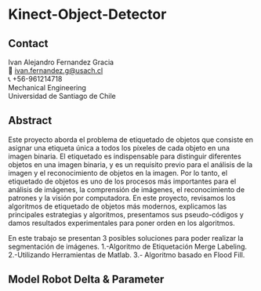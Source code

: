 # Kinect-Object-Detector

<!-- CONTACT -->
<a name="conta"></a>
## Contact
Ivan Alejandro Fernandez Gracia  
:email: ivan.fernandez.g@usach.cl  
:telephone_receiver: +56-961214718  
Mechanical Engineering  
Universidad de Santiago de Chile

<!-- Resumen -->
<a name="abstra"></a>
## Abstract
Este proyecto aborda el problema de etiquetado de objetos que consiste en asignar una etiqueta única a todos los píxeles de cada objeto en una imagen binaria. El etiquetado es indispensable para distinguir diferentes objetos en una imagen binaria, y es un requisito previo para el análisis de la imagen y el reconocimiento de objetos en la imagen. Por lo tanto, el etiquetado de objetos es uno de los procesos más importantes para el análisis de imágenes, la comprensión de imágenes, el reconocimiento de patrones y la visión por computadora. En este proyecto, revisamos los algoritmos de etiquetado de objetos más modernos, explicamos las principales estrategias y algoritmos, presentamos sus pseudo-códigos y damos resultados experimentales para poner orden en los algoritmos.

En este trabajo se presentan 3 posibles soluciones para poder realizar la segmentación de imágenes.
1.-Algoritmo de Etiquetación Merge Labeling.
2.-Utilizando Herramientas de Matlab.
3.- Algoritmo basado en Flood Fill.

<!-- Model Robot delta & Parameter -->
<a name="param"></a>
## Model Robot Delta & Parameter
<p align="center">
  <img align="center" width="75%"  src="https://github.com/IvanFernandezGracia/>
</p>
